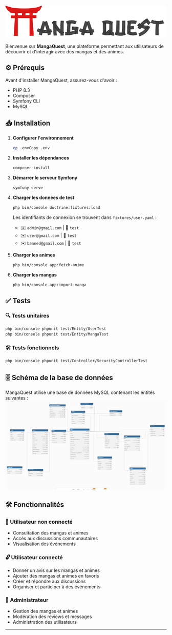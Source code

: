 ![MangaQuest Logo](public/images/logoNavbar.svg)

Bienvenue sur **MangaQuest**, une plateforme permettant aux utilisateurs de découvrir et d'interagir avec des mangas et des animes. 

## ⚙️ Prérequis

Avant d'installer MangaQuest, assurez-vous d'avoir :
- PHP 8.3
- Composer
- Symfony CLI
- MySQL

## 📥 Installation

1. **Configurer l'environnement**
   ```bash
   cp .envCopy .env
   ```

2. **Installer les dépendances**
   ```bash
   composer install
   ```

3. **Démarrer le serveur Symfony**
   ```bash
   symfony serve
   ```

4. **Charger les données de test**
   ```bash
   php bin/console doctrine:fixtures:load
   ```
   Les identifiants de connexion se trouvent dans `fixtures/user.yaml` :
   - ✉️ `admin@gmail.com` | 🔑 `test`
   - ✉️ `user@gmail.com` | 🔑 `test`
   - ✉️ `banned@gmail.com` | 🔑 `test`

5. **Charger les animes**
   ```bash
   php bin/console app:fetch-anime
   ```

6. **Charger les mangas**
   ```bash
   php bin/console app:import-manga
   ```

## ✅ Tests

### 🔍 Tests unitaires
```bash
php bin/console phpunit test/Entity/UserTest
php bin/console phpunit test/Entity/MangaTest
```

### 🛠 Tests fonctionnels
```bash
php bin/console phpunit test/Controller/SecurityControllerTest
```

## 🗄 Schéma de la base de données
MangaQuest utilise une base de données MySQL contenant les entités suivantes :
![schéma de la base de données](./db.png)

## 🛠 Fonctionnalités

### 👥 Utilisateur non connecté
- Consultation des mangas et animes
- Accès aux discussions communautaires
- Visualisation des événements

### 🔓 Utilisateur connecté
- Donner un avis sur les mangas et animes
- Ajouter des mangas et animes en favoris
- Créer et répondre aux discussions
- Organiser et participer à des événements

### 🔧 Administrateur
- Gestion des mangas et animes
- Modération des reviews et messages
- Administration des utilisateurs

---



